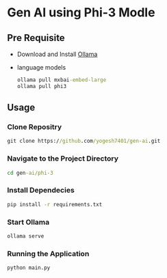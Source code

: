 # Gen AI using Phi-3 Modle

## Pre Requisite

- Download and Install [Ollama](https://ollama.com/download)

- language models

    ```cmd
    ollama pull mxbai-embed-large
    ollama pull phi3
    ```

## Usage

### Clone Repositry

```cmd
git clone https://github.com/yogesh7401/gen-ai.git
```

### Navigate to the Project Directory

```cmd
cd gen-ai/phi-3
```

### Install Dependecies

```cmd
pip install -r requirements.txt
```

### Start Ollama

```cmd
ollama serve
```

### Running the Application

```cmd
python main.py
```
